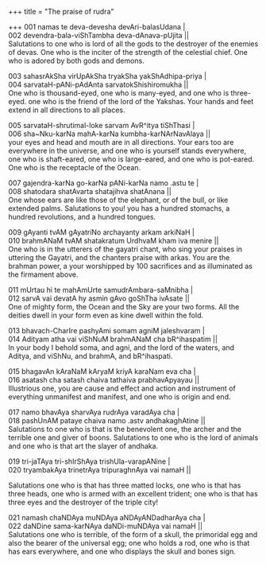 +++
title = "The praise of rudra"

+++
001 namas te deva-devesha devAri-balasUdana |  
002 devendra-bala-viShTambha deva-dAnava-pUjita ||  
Salutations to one who is lord of all the gods to the destroyer of the
enemies of devas. One who is the inciter of the strength of the
celestial chief. One who is adored by both gods and demons.

003 sahasrAkSha virUpAkSha tryakSha yakShAdhipa-priya |  
004 sarvataH-pANi-pAdAnta sarvatokShishiromukha ||  
One who is thousand-eyed, one who is many-eyed, and one who is
three-eyed. one who is the friend of the lord of the Yakshas. Your hands
and feet extend in all directions to all places.

005 sarvataH-shrutimal-loke sarvam AvR^itya tiShThasi |  
006 sha\~Nku-karNa mahA-karNa kumbha-karNArNavAlaya ||  
your eyes and head and mouth are in all directions. Your ears too are
everywhere in the universe, and one who is yourself stands everywhere,
one who is shaft-eared, one who is large-eared, and one who is
pot-eared. One who is the receptacle of the Ocean.

007 gajendra-karNa go-karNa pANi-karNa namo .astu te |  
008 shatodara shatAvarta shatajihva shatAnana ||  
One whose ears are like those of the elephant, or of the bull, or like
extended palms. Salutations to you\! you has a hundred stomachs, a
hundred revolutions, and a hundred tongues.

009 gAyanti tvAM gAyatriNo archayanty arkam arkiNaH |  
010 brahmANaM tvAM shatakratum UrdhvaM kham iva menire ||  
One who is in the utterers of the gayatri chant, who sing your praises
in uttering the Gayatri, and the chanters praise with arkas. You are the
brahman power, a your worshipped by 100 sacrifices and as illuminated as
the firmament above.

011 mUrtau hi te mahAmUrte samudrAmbara-saMnibha |  
012 sarvA vai devatA hy asmin gAvo goShTha ivAsate ||  
One of mighty form, the Ocean and the Sky are your two forms. All the
deities dwell in your form even as kine dwell within the fold.

013 bhavach-CharIre pashyAmi somam agniM jaleshvaram |  
014 Adityam atha vai viShNuM brahmANaM cha bR^ihaspatim ||  
In your body I behold soma, and agni, and the lord of the waters, and
Aditya, and viShNu, and brahmA, and bR^ihaspati.

015 bhagavAn kAraNaM kAryaM kriyA karaNam eva cha |  
016 asatash cha satash chaiva tathaiva prabhavApyayau ||  
Illustrious one, you are cause and effect and action and instrument of
everything unmanifest and manifest, and one who is origin and end.

017 namo bhavAya sharvAya rudrAya varadAya cha |  
018 pashUnAM pataye chaiva namo .astv andhakaghAtine ||  
Salutations to one who is that is the benevolent one, the archer and the
terrible one and giver of boons. Salutations to one who is the lord of
animals and one who is that art the slayer of andhaka.

019 tri-jaTAya tri-shIrShAya trishUla-varapANine |  
020 tryambakAya trinetrAya tripuraghnAya vai namaH ||

Salutations one who is that has three matted locks, one who is that has
three heads, one who is armed with an excellent trident; one who is that
has three eyes and the destroyer of the triple city\!

021 namash chaNDAya muNDAya aNDAyANDadharAya cha |  
022 daNDine sama-karNAya daNDi-muNDAya vai namaH ||  
Salutations one who is terrible, of the form of a skull, the primoridal
egg and also the bearer of the universal egg; one who holds a rod, one
who is that has ears everywhere, and one who displays the skull and
bones sign.
